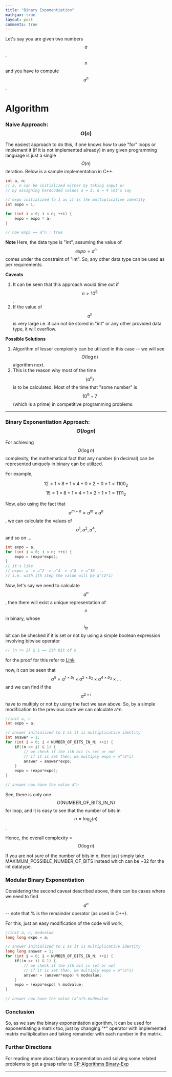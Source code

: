 ```yaml
---
title: "Binary Exponentiation"
mathjax: true
layout: post
comments: true
---
```


Let's say you are given two numbers $$a$$, $$n$$ and you have to compute $$a^n$$.

# Algorithm

### Naive Approach: $$O(n)$$
The easiest approach to do this, if one knows how to use "for" loops or implement it (if it is not implemented already) in any given programming language is just a single $$O(n)$$ iteration. Below is a sample implementation in C++.

```cpp
int a, n;
// a, n can be initialized either by taking input or
// by assigning hardcoded values a = 3, n = 4 let's say

// expo initialized to 1 as it is the multiplicative identity
int expo = 1;

for (int i = 0; i < n; ++i) {
    expo = expo * a;
}

// now expo == a^n : true
```
<b>Note</b> 
Here, the data type is "int", assuming the value of $$expo = a^n$$ comes under the constraint of "int". So, any other data type can be used as per requirements.

<b>Caveats</b> 
1. It can be seen that this approach would time out if $$n > 10^8$$.
2. If the value of $$a^n$$ is very large i.e. it can not be stored in "int" or any other provided data type, it will overflow.

<b>Possible Solutions</b>
1. Algorithm of lesser complexity can be utilized in this case -- we will see $$O(\log n)$$ algorithm next.
2. This is the reason why most of the time $$(a^n)%(some\ number)$$ is to be calculated. Most of the time that "some number" is $$10^9 + 7$$ (which is a prime) in competitive programming problems.

-----
### Binary Exponentiation Approach: $$O(log n)$$
For achieving $$O(\log n)$$ complexity, the mathematical fact that any number (in decimal) can be represented uniquely in binary can be utilized.

For example,

$$12 = 1 \times 8 + 1 \times 4 + 0 \times 2 + 0 \times 1 = 1100_{2}$$
$$15 = 1 \times 8 + 1 \times 4 + 1 \times 2 + 1 \times 1 = 1111_{2}$$

Now, also using the fact that $$a^{m + n} = a^m \times a^n$$, we can calculate the values of $$a^1, a^2, a^4,$$ and so on ...

```cpp
int expo = a;
for (int i = 0; i < n; ++i) {
    expo = (expo*expo);
}
// it's like
// expo: a -> a^2 -> a^4 -> a^8 -> a^16 ...
// i.e. with ith step the value will be a^(2*i)
```

Now, let's say we need to calculate $$a^n$$, then there will exist a unique representation of $$n$$ in binary, whose $$i_{th}$$ bit can be checked if it is set or not by using a simple boolean expression involving bitwise operator

```cpp
// (n >> i) & 1 == ith bit of n
```
for the proof for this refer to [Link](https://codeforwin.org/2016/01/c-program-to-get-value-of-nth-bit-of-number.html)

now, it can be seen that $$a^n = a^{1 \times b_1} \times a^{2 \times b_2} \times a^{4 \times b_3} \times ...$$ and we can find if the $$a^{2 \times i}$$ have to multiply or not by using the fact we saw above. So, by a simple modification to the previous code we can calculate a^n.

```cpp
//init a, n
int expo = a;

// answer initialized to 1 as it is multiplicative identity
int answer = 1;
for (int i = 0; i < NUMBER_OF_BITS_IN_N; ++i) {
    if((n >> i) & 1) {
        // we check if the ith bit is set or not
        // if it is set then, we multiply expo = a^(2*i)
        answer = answer*expo;
    }  
    expo = (expo*expo);
}

// answer now have the value a^n
```

See, there is only one $$O(\text{NUMBER_OF_BITS_IN_N})$$ for loop, and it is easy to see that the number of bits in $$n = \log_{2}(n)$$.

Hence, the overall complexity = $$O(\log{n})$$

If you are not sure of the number of bits in n, then just simply take MAXIMUM_POSSIBLE_NUMBER_OF_BITS instead which can be \~32 for the int datatype.

### Modular Binary Exponentiation
Considering the second caveat described above, there can be cases where we need to find $$a^n % (some value)$$ -- note that % is the remainder operator (as used in C++).

For this, just an easy modification of the code will work,
```cpp
//init a, n, modvalue
long long expo = a;

// answer initialized to 1 as it is multiplicative identity
long long answer = 1;
for (int i = 0; i < NUMBER_OF_BITS_IN_N; ++i) {
    if((n >> i) & 1) {
        // we check if the ith bit is set or not
        // if it is set then, we multiply expo = a^(2*i)
        answer = (answer*expo) % modvalue;
    }  
    expo = (expo*expo) % modvalue;
}

// answer now have the value (a^n)% modevalue
```

### Conclusion
So, as we saw the binary exponentiation algorithm, it can be used for exponentiating a matrix too, just by changing "\*" operator with implemented matrix multiplication and taking remainder with each number in the matrix.

### Further Directions
For reading more about binary exponentiation and solving some related problems to get a grasp refer to [CP-Algorithms Binary-Exp](https://cp-algorithms.com/algebra/binary-exp.html)

-----------------
